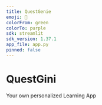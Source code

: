 ```yaml
---
title: QuestGenie
emoji: 🐠
colorFrom: green
colorTo: purple
sdk: streamlit
sdk_version: 1.37.1
app_file: app.py
pinned: false
---
```


# QuestGini
Your own personalized Learning App
